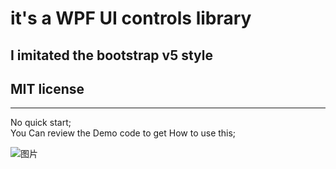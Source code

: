 # it's a WPF UI controls library
## I imitated the bootstrap v5 style
## MIT license
***
No quick start;<br>
You Can review the Demo code to get How to use this;

![图片](https://github.com/syq111083/PlasticUI/assets/50493165/97b3e1f0-7168-41b9-bef4-d97967dec54e)
